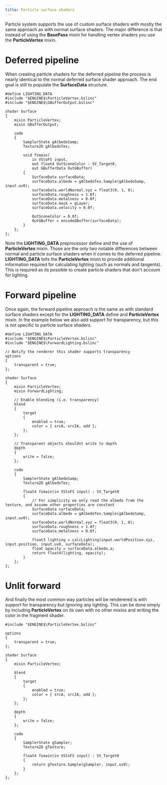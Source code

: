 ```yaml
---
title: Particle surface shaders
---
```


Particle system supports the use of custom surface shaders with mostly the same approach as with normal surface shaders. The major difference is that instead of using the **BasePass** mixin for handling vertex shaders you use the **ParticleVertex** mixin.

# Deferred pipeline
When creating particle shaders for the deferred pipeline the process is nearly identical to the normal deferred surface shader approach. The end goal is still to populate the **SurfaceData** structure.

~~~~~~~~~~~~~
#define LIGHTING_DATA
#include "$ENGINE$\ParticleVertex.bslinc"
#include "$ENGINE$\GBufferOutput.bslinc"

shader Surface
{
	mixin ParticleVertex;
	mixin GBufferOutput;

	code
	{
		SamplerState gAlbedoSamp;
		Texture2D gAlbedoTex;
	
		void fsmain(
			in VStoFS input, 
			out float4 OutSceneColor : SV_Target0,
			out GBufferData OutGBuffer)
		{
			SurfaceData surfaceData;
			surfaceData.albedo = gAlbedoTex.Sample(gAlbedoSamp, input.uv0);
			surfaceData.worldNormal.xyz = float3(0, 1, 0);
			surfaceData.roughness = 1.0f;
			surfaceData.metalness = 0.0f;
			surfaceData.mask = gLayer;
			surfaceData.velocity = 0.0f;
			
			OutSceneColor = 0.0f;
			OutGBuffer = encodeGBuffer(surfaceData);
		}	
	};
};
~~~~~~~~~~~~~

Note the **LIGHTING_DATA** preprocessor define and the use of **ParticleVertex** mixin. Those are the only two notable differences between normal and particle surface shaders when it comes to the deferred pipeline. **LIGHTING_DATA** tells the **ParticleVertex** mixin to provide additional information required for calculating lighting (such as normals and tangents). This is required as its possible to create particle shaders that don't account for lighting.

# Forward pipeline
Once again, the forward pipeline approach is the same as with standard surface shaders except for the **LIGHTING_DATA** define and **ParticleVertex** mixin. In the example below we also add support for transparency, but this is not specific to particle surface shaders.

~~~~~~~~~~~~~
#define LIGHTING_DATA
#include "$ENGINE$\ParticleVertex.bslinc"
#include "$ENGINE$\ForwardLighting.bslinc"

// Notify the renderer this shader supports transparency
options
{
	transparent = true;
};

shader Surface
{
	mixin ParticleVertex;
	mixin ForwardLighting;
	
	// Enable blending (i.e. transparency)
	blend
	{
		target	
		{
			enabled = true;
			color = { srcA, srcIA, add };
		};
	};	
	
	// Transparent objects shouldnt write to depth
	depth
	{
		write = false;
	};
	
	code
	{
		SamplerState gAlbedoSamp;
		Texture2D gAlbedoTex;
		
		float4 fsmain(in VStoFS input) : SV_Target0
		{
			// For simplicity we only read the albedo from the texture, and assume other properties are constant
			SurfaceData surfaceData;
			surfaceData.albedo = gAlbedoTex.Sample(gAlbedoSamp, input.uv0);
			surfaceData.worldNormal.xyz = float3(0, 1, 0);
			surfaceData.roughness = 1.0f;
			surfaceData.metalness = 0.0f;
			
			float3 lighting = calcLighting(input.worldPosition.xyz, input.position, input.uv0, surfaceData);
			float opacity = surfaceData.albedo.a;
			return float4(lighting, opacity);
		}	
	};
};
~~~~~~~~~~~~~

# Unlit forward
And finally the most common way particles will be renderered is with support for transparency but ignoring any lighting. This can be done simply by including **ParticleVertex** on its own with no other mixins and writing the color in the fragment shader.

~~~~~~~~~~~~~
#include "$ENGINE$\ParticleVertex.bslinc"

options
{
	transparent = true;
};

shader Surface
{
	mixin ParticleVertex;

	blend
	{
		target	
		{
			enabled = true;
			color = { srcA, srcIA, add };
		};
	};	

	depth
	{
		write = false;
	};
	
	code
	{
		SamplerState gSampler;
		Texture2D gTexture;
		
		float4 fsmain(in VStoFS input) : SV_Target0
		{
			return gTexture.Sample(gSampler, input.uv0);
		}
	};
};
~~~~~~~~~~~~~
